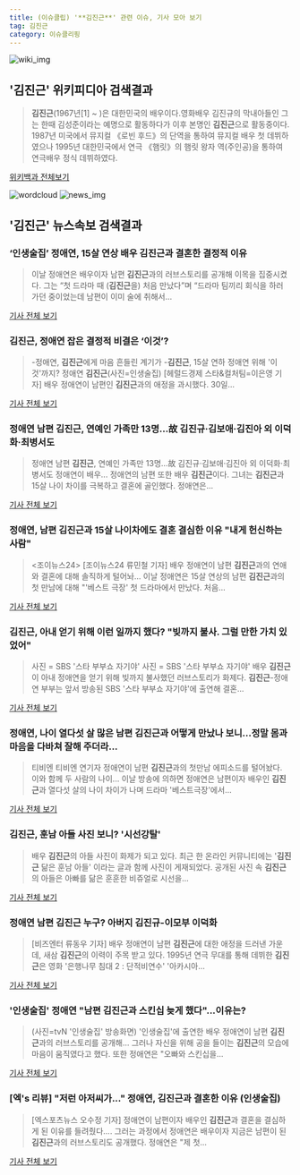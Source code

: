```yaml
---
title: (이슈클립) '**김진근**' 관련 이슈, 기사 모아 보기
tag: 김진근
category: 이슈클리핑
---
```

![wiki_img](https://user-images.githubusercontent.com/42597476/44503234-41136a80-a6d0-11e8-9071-6fc6418eafe4.png)
## **'**김진근**'** 위키피디아 검색결과
>**김진근**(1967년[1] ~ )은 대한민국의 배우이다.영화배우 김진규의 막내아들인 그는 한때 김성준이라는 예명으로 활동하다가 이후 본명인 **김진근**으로 활동중이다. 1987년 미국에서 뮤지컬 《로빈 후드》의 단역을 통하여 뮤지컬 배우 첫 데뷔하였으나 1995년 대한민국에서 연극 《햄릿》의 햄릿 왕자 역(주인공)을 통하여 연극배우 정식 데뷔하였다.

<a href="https://ko.wikipedia.org/wiki/김진근" target="_blank">위키백과 전체보기</a>

![wordcloud](https://s3.ap-northeast-2.amazonaws.com/lyrics101-wordcloud/2018-08-31-1535676771.png)
![news_img](https://user-images.githubusercontent.com/42597476/44507050-1206f400-a6e4-11e8-8d98-7ffbfebb353f.png)
## **'**김진근**'** 뉴스속보 검색결과
### ‘인생술집’ 정애연, 15살 연상 배우 **김진근**과 결혼한 결정적 이유

>이날 정애연은 배우이자 남편 **김진근**과의 러브스토리를 공개해 이목을 집중시켰다. 그는 “첫 드라마 때 (**김진근**을) 처음 만났다”며 “드라마 팀끼리 회식을 하러 가던 중이었는데 남편이 이미 술에 취해서...

<a href="http://www.seoul.co.kr/news/newsView.php?id=20180831500019&wlog_tag3=naver" target="_blank">기사 전체 보기</a>

### **김진근**, 정애연 잡은 결정적 비결은 ‘이것’?

>-정애연, **김진근**에게 마음 흔들린 계기가 -**김진근**, 15살 연하 정애연 위해 '이것'까지? 정애연 **김진근**(사진=인생술집) [헤럴드경제 스타&컬처팀=이은영 기자] 배우 정애연이 남편인 **김진근**과의 애정을 과시했다. 30일...

<a href="http://biz.heraldcorp.com/culture/view.php?ud=201808310927396866063_1" target="_blank">기사 전체 보기</a>

### 정애연 남편 **김진근**, 연예인 가족만 13명…故 김진규·김보애·김진아 외 이덕화·최병서도

>정애연 남편 **김진근**, 연예인 가족만 13명…故 김진규·김보애·김진아 외 이덕화·최병서도 정애연이 배우... 정애연의 남편 또한 배우 **김진근**이다. 그녀는 **김진근**과 15살 나이 차이를 극복하고 결혼에 골인했다. 정애연은...

<a href="http://news20.busan.com/controller/newsController.jsp?newsId=20180831000007" target="_blank">기사 전체 보기</a>

### 정애연, 남편 **김진근**과 15살 나이차에도 결혼 결심한 이유 "내게 헌신하는 사람"

><조이뉴스24> [조이뉴스24 류민철 기자] 배우 정애연이 남편 **김진근**과의 연애와 결혼에 대해 솔직하게 털어놔... 이날 정애연은 15살 연상의 남편 **김진근**과의 첫 만남에 대해 "'베스트 극장' 첫 드라마에서 만났다. 처음...

<a href="http://joynews.inews24.com/php/news_view.php?g_menu=700200&g_serial=1122017&rrf=nv" target="_blank">기사 전체 보기</a>

### **김진근**, 아내 얻기 위해 이런 일까지 했다? "빚까지 불사. 그럴 만한 가치 있었어"

>사진 = SBS '스타 부부쇼 자기야' 사진 = SBS '스타 부부쇼 자기야' 배우 **김진근**이 아내 정애연을 얻기 위해 빚까지 불사했던 러브스토리가 화제다. **김진근**-정애연 부부는 앞서 방송된 SBS '스타 부부쇼 자기야'에 출연해 결혼...

<a href="http://www.sjbnews.com/news/articleView.html?idxno=617064" target="_blank">기사 전체 보기</a>

### 정애연, 나이 열다섯 살 많은 남편 **김진근**과 어떻게 만났나 보니...정말 몸과 마음을 다바쳐 잘해 주더라...

>티비엔 티비엔 연기자 정애연이 남편 **김진근**과의 첫만남 에피소드를 털어놨다. 이와 함께 두 사람의 나이... 이날 방송에 의하면 정애연은 남편이자 배우인 **김진근**과 열다섯 살의 나이 차이가 나며 드라마 '베스트극장'에서...

<a href="http://www.golfkor.com/news/articleView.html?idxno=6394" target="_blank">기사 전체 보기</a>

### **김진근**, 훈남 아들 사진 보니? '시선강탈'

>배우 **김진근**의 아들 사진이 화제가 되고 있다. 최근 한 온라인 커뮤니티에는 '**김진근** 닮은 훈남 아들' 이라는 글과 함께 사진이 게재되었다. 공개된 사진 속 **김진근**의 아들은 아빠를 닮은 훈훈한 비쥬얼로 시선을...

<a href="http://www.joongdo.co.kr/main/view.php?key=20180831000835427" target="_blank">기사 전체 보기</a>

### 정애연 남편 **김진근** 누구? 아버지 김진규-이모부 이덕화

>[비즈엔터 류동우 기자] 배우 정애연이 남편 **김진근**에 대한 애정을 드러낸 가운데, 새삼 **김진근**의 이력이 주목 받고 있다. 1995년 연극 무대를 통해 데뷔한 **김진근**은 영화 '은행나무 침대 2 : 단적비연수' '아카시아...

<a href="http://enter.etoday.co.kr/view/news_view.php?varAtcId=149200" target="_blank">기사 전체 보기</a>

### '인생술집' 정애연 "남편 **김진근**과 스킨십 늦게 했다"...이유는?

>(사진=tvN '인생술집' 방송화면) '인생술집'에 출연한 배우 정애연이 남편 **김진근**과의 러브스토리를 공개해... 그러나 자신을 위해 공을 들이는 **김진근**의 모습에 마음이 움직였다고 했다. 또한 정애연은 "오빠와 스킨십을...

<a href="http://www.anewsa.com/detail.php?number=1364011&thread=07r05" target="_blank">기사 전체 보기</a>

### [엑's 리뷰] "저런 아저씨가..." 정애연, **김진근**과 결혼한 이유 (인생술집)

>[엑스포츠뉴스 오수정 기자] 정애연이 남편이자 배우인 **김진근**과 결혼을 결심하게 된 이유를 들려줬다.... 그러는 과정에서 정애연은 배우이자 지금은 남편이 된 **김진근**과의 러브스토리도 공개했다. 정애연은 "제 첫...

<a href="http://www.xportsnews.com/?ac=article_view&entry_id=1013851" target="_blank">기사 전체 보기</a>


